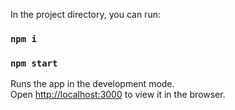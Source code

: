 In the project directory, you can run:
### `npm i`
### `npm start`

Runs the app in the development mode.<br />
Open [http://localhost:3000](http://localhost:3000) to view it in the browser.
